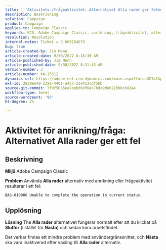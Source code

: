```yaml
---
title: '''Aktivitets-/frågeaktivitet: Alternativet Alla rader ger felmeddelande'
description: Beskrivning
solution: Campaign
product: Campaign
applies-to: Campaign Classic
keywords: KCS, Adobe Campaign Classic, anrikning, frågeaktivitet, alternativet Alla rader, fel
resolution: Resolution
internal-notes: Ticket = E-000154679
bug: true
article-created-by: Jim Menn
article-created-date: 9/30/2022 8:18:39 AM
article-published-by: Jim Menn
article-published-date: 9/30/2022 8:31:45 AM
version-number: 3
article-number: KA-15812
dynamics-url: https://adobe-ent.crm.dynamics.com/main.aspx?forceUCI=1&pagetype=entityrecord&etn=knowledgearticle&id=85aa3c7c-9840-ed11-9db1-0022480866ad
exl-id: 3820ee49-23a1-4401-a457-21e413cdf5bb
source-git-commit: 7f0f5035ea7cebd60f6ec7bda9de6225b6c602a4
workflow-type: tm+mt
source-wordcount: '93'
ht-degree: 2%

---
```


# Aktivitet för anrikning/fråga: Alternativet Alla rader ger ett fel

## Beskrivning


<b>Miljö</b>
Adobe Campaign Classic

<b>Problem</b>
Använda <b>Alla rader</b> alternativ med anrikning eller frågeaktivitet resulterar i ett fel:


```
BAS-010000 Unable to complete the operation in current status.
```



## Upplösning


<b>Lösning</b>
The <b>Alla rader</b> alternativet fungerar normalt efter att du klickat på <b>Slutför</b> (i stället för <b>Nästa</b>) och sedan köra arbetsflödet.

Det verkar finnas ett mindre problem med användargränssnittet, och <b>Nästa</b> ska vara inaktiverad efter växling till <b>Alla rader</b> alternativ.
